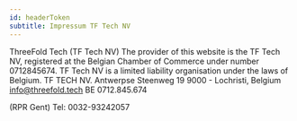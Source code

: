 ```yaml
---
id: headerToken
subtitle: Impressum TF Tech NV 
---
```


ThreeFold Tech (TF Tech NV) The provider of this website is the TF Tech NV, registered at the Belgian Chamber of Commerce under number 0712845674.
TF Tech NV is a limited liability organisation under the laws of Belgium.
TF TECH NV. Antwerpse Steenweg 19 9000 - Lochristi, Belgium
[info@threefold.tech](mailto:sinfo@threefold.tech) 
BE 0712.845.674
<br>

(RPR Gent) Tel: 0032-93242057

